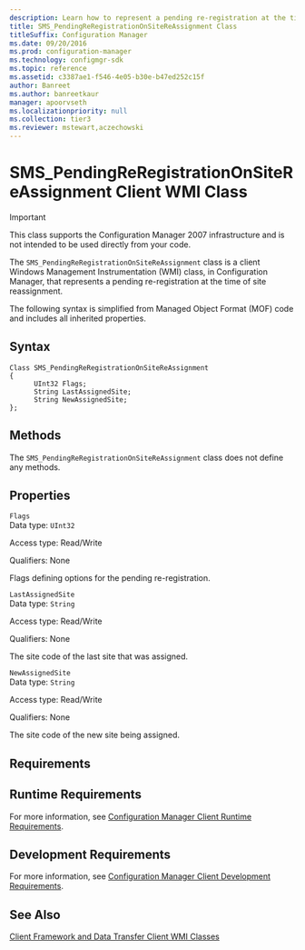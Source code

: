 ```yaml
---
description: Learn how to represent a pending re-registration at the time of site reassignment in Configuration Manager.
title: SMS_PendingReRegistrationOnSiteReAssignment Class
titleSuffix: Configuration Manager
ms.date: 09/20/2016
ms.prod: configuration-manager
ms.technology: configmgr-sdk
ms.topic: reference
ms.assetid: c3387ae1-f546-4e05-b30e-b47ed252c15f
author: Banreet
ms.author: banreetkaur
manager: apoorvseth
ms.localizationpriority: null
ms.collection: tier3
ms.reviewer: mstewart,aczechowski
---
```

# SMS_PendingReRegistrationOnSiteReAssignment Client WMI Class
> [!IMPORTANT]
>  This class supports the Configuration Manager 2007 infrastructure and is not intended to be used directly from your code.  

 The `SMS_PendingReRegistrationOnSiteReAssignment` class is a client Windows Management Instrumentation (WMI) class, in Configuration Manager, that represents a pending re-registration at the time of site reassignment.  

 The following syntax is simplified from Managed Object Format (MOF) code and includes all inherited properties.  

## Syntax  

```  
Class SMS_PendingReRegistrationOnSiteReAssignment  
{  
      UInt32 Flags;  
      String LastAssignedSite;  
      String NewAssignedSite;  
};  
```  

## Methods  
 The `SMS_PendingReRegistrationOnSiteReAssignment` class does not define any methods.  

## Properties  
 `Flags`  
 Data type: `UInt32`  

 Access type: Read/Write  

 Qualifiers: None  

 Flags defining options for the pending re-registration.  

 `LastAssignedSite`  
 Data type: `String`  

 Access type: Read/Write  

 Qualifiers: None  

 The site code of the last site that was assigned.  

 `NewAssignedSite`  
 Data type: `String`  

 Access type: Read/Write  

 Qualifiers: None  

 The site code of the new site being assigned.  

## Requirements  

## Runtime Requirements  
 For more information, see [Configuration Manager Client Runtime Requirements](../../../../../develop/core/reqs/client-runtime-requirements.md).  

## Development Requirements  
 For more information, see [Configuration Manager Client Development Requirements](../../../../../develop/core/reqs/client-development-requirements.md).  

## See Also  
 [Client Framework and Data Transfer Client WMI Classes](../../../../../develop/reference/core/clients/client-classes/client-framework-and-data-transfer-client-wmi-classes.md)
